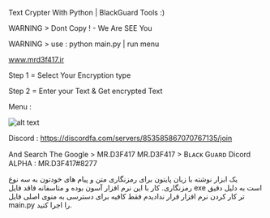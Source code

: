 Text Crypter With Python | BlackGuard Tools :)

WARNING > Dont Copy ! - We Are SEE You

WARNING > use : python main.py | run menu 

www.mrd3f417.ir

Step 1 = Select Your Encryption type

Step 2 = Enter your Text & Get encrypted Text

Menu : 

![alt text](https://s6.uupload.ir/files/main_b79a.jpg)

Discord : https://discordfa.com/servers/853585867070767135/join

And Search The Google > MR.D3F417 MR.D3F417 > Bʟᴀᴄᴋ Gᴜᴀʀᴅ Dicord ALPHA : MR.D3F417#8277

یک ابزار نوشته با زبان پایتون برای رمزنگاری متن و پیام های خودتون به سه نوع رمزنگاری. کار با این نرم افزار آسون بوده و متاسفانه فاقد فایل exe است به دلیل دقیق تر کار کردن نرم افزار قرار ندادیدم
فقط کافیه برای دسترسی به منوی اصلی فایل main.py را اجرا کنید.
